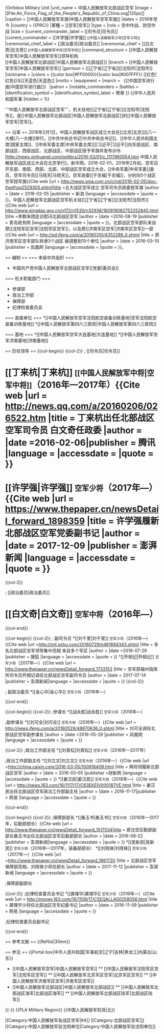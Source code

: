 {{Infobox Military Unit
|unit_name = 中国人民解放军北部战区空军
|image = [[File:Air_Force_Flag_of_the_People's_Republic_of_China.svg|120px]]
|caption = [[中国人民解放军军旗|中国人民解放军空军军旗]]
|dates = 2016年至今
|country = {{PRC}}
|軍種 = [[空军|空军]]
|type =
|role = 空中作战、防空作战
|size = 
|current_commander_label = [[司令员|司令员]]
|current_commander  = [[许学强|许学强]] <small>[[中国人民解放军少将|空军少将]]</small>
|ceremonial_chief_label = [[政治委员|政治委员]]
|ceremonial_chief = [[白文奇|白文奇]] <small>[[中国人民解放军中将|空军中将]]</small>
|command_structure = [[中国人民解放军空军|中国人民解放军空军]]领导机构<br />[[中国人民解放军北部战区|中国人民解放军北部战区]]
|branch = [[中国人民解放军空军|中国人民解放军空军]]
|garrison = [[辽宁省|辽宁省]][[沈阳市|沈阳市]]
|nickname = 
|colors = {{color box|#FF0000}}{{color box|#007FFF}} [[红色|红色]]与[[天蓝色|天蓝色]]
|motto = 
|equipment =
|march = 《[[中国空军进行曲|中国空军进行曲]]》
|patron =
|notable_commanders = 
|battles = 
|identification_symbol =
|identification_symbol_label = 臂章
}}
{{中华人民共和国军事 |hidden = 1}}

'''中国人民解放军北部战区空军'''，机关驻地[[辽宁省|辽宁省]][[沈阳市|沈阳市]]，是[[中国人民解放军北部战区|中国人民解放军北部战区]]的[[中国人民解放军空军|空军]]。

== 沿革 ==
2016年2月1日，中国人民解放军战区成立大会在[[北京|北京]][[八一大楼|八一大楼]]举行。[[中共中央总书记|中共中央总书记]]、[[中华人民共和国主席|国家主席]]、[[中央军委主席|中央军委主席]][[习近平|习近平]]向东部战区、南部战区、西部战区、北部战区、中部战区授予军旗并发布训令<ref>[http://news.xinhuanet.com/politics/2016-02/01/c_1117960554.htm 中国人民解放军战区成立大会在北京举行]，新华网，2016-02-01</ref>。2016年2月初，空军召开东部、南部、西部、北部、中部战区空军成立大会，[[中央军委|中央军委]]委员、空军司令员[[马晓天|马晓天]]，空军政委[[于忠福|于忠福]]，分别向5个战区空军授军旗<ref>{{Cite web |url =  http://news.sina.com.cn/c/nd/2016-02-05/doc-ifxpfhzq2529305.shtml|title =五大战区空军成立 空军司令员政委授军旗  |author =  |date = 2016-02-05 |publisher = 新浪 |language =  |accessdate =  |quote =  }}</ref>。中国人民解放军北部战区空军机关驻[[辽宁省|辽宁省]][[沈阳市|沈阳市]]<ref>{{Cite web |url = http://www.qingdao.gov.cn/n172/n1530/n32936/160819082752252845.html |title =李群率团走访慰问北部战区空军 |author =  |date =2016-08-19 |publisher = 青岛政务网 |language =  |accessdate =  |quote =  }}</ref>。北部战区空军部队来自原[[沈阳军区空军|沈阳军区空军]]，以及原[[济南军区空军|济南军区空军]]一部<ref>{{Cite web |url = http://sd.ifeng.com/a/20160310/4352286_0.shtml |title = 原济南军区空军部队转隶3个战区 被调整到10个单位 |author =  |date = 2016-03-10 |publisher = 凤凰网 |language =  |accessdate =  |quote =  }}</ref>。

== 编制 ==
=== 本级中共组织 ===
* 中国共产党中国人民解放军北部战区空军[[党委|委员会]]

=== 机关职能部门 ===
* 参谋部
* 政治工作部
* 保障部
* 纪律检查委员会

=== 直属单位 ===
*[[中国人民解放军空军沈阳航空装备训练基地|空军沈阳航空装备训练基地]]
*[[中国人民解放军第四六三医院|中国人民解放军第四六三医院]]

=== 基地 ===
*[[中国人民解放军空军大连基地|大连基地]]
*[[中国人民解放军空军济南基地|济南基地]]

== 历任领导 ==
{{col-begin}}
{{col-2}}
; [[司令员|司令员]]
# [[丁来杭|丁来杭]] <small>[[中国人民解放军中将|空军中将]]</small>（2016年—2017年）<ref name=ding>{{Cite web |url = http://news.qq.com/a/20160206/026522.htm |title = 丁来杭出任北部战区空军司令员 白文奇任政委 |author =  |date =2016-02-06|publisher = 腾讯 |language =  |accessdate =  |quote =  }}</ref>
# [[许学强|许学强]] <small>空军少将</small>（2017年—）<ref>{{Cite web |url = https://www.thepaper.cn/newsDetail_forward_1898359 |title = 许学强履新北部战区空军党委副书记 |author =  |date = 2017-12-09 |publisher = 澎湃新闻 |language =  |accessdate =  |quote =  }}</ref>
{{col-2}}

; [[政治委员|政治委员]]
# [[白文奇|白文奇]] <small>空军中将</small>（2016年—）<ref name=ding/>

{{col-end}}

{{col-begin}}
{{col-2}}
; 副司令员
*[[刘千里|刘千里]] <small>空军少将</small>（2016年—）<ref name=duo>{{Cite web |url =http://mil.sohu.com/20160729/n461684343.shtml  |title = 多名北部战区空军领导集中亮相 来自多个军区 |author =  |date =2016-07-29  |publisher = 搜狐 |language =  |accessdate =  |quote =  }}</ref>
*[[乔相记|乔相记]] <small>空军少将</small>（2017年—）<ref>{{Cite web |url = http://www.thepaper.cn/newsDetail_forward_1733153 |title = 空军原福州指挥所司令员乔相记调任北部战区空军副司令员 |author =  |date = 2017-07-14  |publisher =  澎湃新闻|language =  |accessdate =  |quote =  }}</ref>
{{col-2}}

; 副政治委员
*[[金心华|金心华]] <small>空军少将</small>（2016年—）<ref name=duo/>

{{col-end}}

{{col-begin}}
{{col-2}}
;参谋长
*[[战永胜|战永胜]] <small>空军少将</small>（2016年—）<ref name=duo/>

;副参谋长
*[[刘可全|刘可全]] <small>空军大校</small>（2016年—）<ref>{{Cite web |url = http://news.ifeng.com/a/20160529/48870636_0.shtml |title = 刘可全调任北部战区空军副参谋长 |author =  |date =2016-05-29  |publisher = 凤凰网 |language =  |accessdate =  |quote =  }}</ref>

{{col-2}}
;政治工作部主任
*[[刘青松|刘青松]] <small>空军少将</small>（2016年—2017年）<ref name=duo/>

;政治工作部副主任
*[[刘立文|刘立文]] <small>空军大校</small>（2016年—）<ref>{{Cite web |url =http://china.caixin.com/2016-03-05/100916409.html  |title = 两将领履新北部战区空军 |author =  |date = 2016-03-05 |publisher =财新网  |language =  |accessdate =  |quote =  }}</ref>
*[[姜汉民|姜汉民]] <small>空军大校</small>（2016年—）<ref>{{Cite web |url = http://news.163.com/16/1117/17/C63EKEIV000187VE.html |title = 姜汉民出任北部战区空军政治工作部副主任 |author =  |date =  2016-11-17|publisher = 网易 |language =  |accessdate =  |quote =  }}</ref>

{{col-end}}

{{col-begin}}
{{col-2}}
;保障部部长
*[[桑玉书|桑玉书]] <small>空军大校</small>（2016年—2017年，后勤部部长）<ref>{{Cite web |url =  http://www.thepaper.cn/newsDetail_forward_1517534|title = 原沈空后勤部副部长桑玉书出任北部战区空军后勤部部长 |author =  |date = 2016-08-22 |publisher =  澎湃新闻|language =  |accessdate =  |quote =  }}</ref>
*[[吴新民|吴新民]] <small>空军少将</small>（2016年—2017年，装备部部长）<ref name=duo/>
*[[刘晓锋|刘晓锋]] <small>空军少将</small>（2017年—）<ref>{{Cite web |url =http://www.thepaper.cn/newsDetail_forward_1861720  |title = 北部战区空军保障部亮相，刘晓锋少将任部长 |author =  |date = 2017-11-12 |publisher = 澎湃新闻 |language =  |accessdate =  |quote =  }}</ref> 

;保障部副部长

{{col-2}}
;纪律检查委员会书记
*[[龚理华|龚理华]] <small>空军少将</small>（2016年—）<ref>{{Cite web |url = http://money.163.com/16/1109/17/C5EQALLA002580S6.html |title = 龚理华少将任北部战区空军纪委书记 |author =  |date = 2016-11-09 |publisher = 网易 |language =  |accessdate =  |quote =  }}</ref>

;纪律检查委员会副书记

{{col-end}}

== 参考文献 ==
{{Reflist|30em}}

== 参见 ==
{{Portal box|中华人民共和国|军事航空|辽宁|吉林|黑龙江|内蒙古|山东}}
* [[中国人民解放军空军|中国人民解放军空军]]
** [[中国人民解放军沈阳军区空军|沈阳军区空军]]
** [[中国人民解放军北京军区空军|北京军区空军]]
** [[中国人民解放军济南军区空军|济南军区空军]]
* [[中国人民解放军北部战区|中国人民解放军北部战区]]
** [[中国人民解放军北部战区海军|北部战区海军]]
** [[中国人民解放军北部战区陆军|北部战区陆军]]

{{-}}
{{PLA Military Region}}
{{中国人民解放军机场|北}}

[[Category:中国人民解放军各战区空军|#4]]
[[Category:北部战区空军|]]
[[Category:中国人民解放军驻沈阳单位|Category:中国人民解放军驻沈阳单位]]